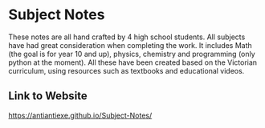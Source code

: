 # Subject Notes
These notes are all hand crafted by 4 high school students. All subjects have had great consideration when completing the work. It includes Math (the goal is for year 10 and up), physics, chemistry and programming (only python at the moment). All these have been created based on the Victorian curriculum, using resources such as textbooks and educational videos.

## Link to Website
https://antiantiexe.github.io/Subject-Notes/ 
